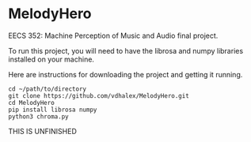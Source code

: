 # MelodyHero
EECS 352: Machine Perception of Music and Audio final project.

To run this project, you will need to have the librosa and numpy libraries installed on your machine.

Here are instructions for downloading the project and getting it running.

```
cd ~/path/to/directory
git clone https://github.com/vdhalex/MelodyHero.git
cd MelodyHero
pip install librosa numpy
python3 chroma.py
```

THIS IS UNFINISHED
